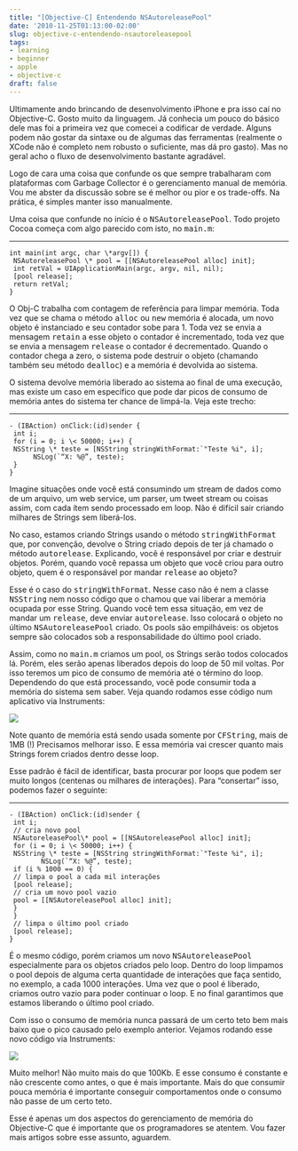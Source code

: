```yaml
---
title: "[Objective-C] Entendendo NSAutoreleasePool"
date: '2010-11-25T01:13:00-02:00'
slug: objective-c-entendendo-nsautoreleasepool
tags:
- learning
- beginner
- apple
- objective-c
draft: false
---
```


Ultimamente ando brincando de desenvolvimento iPhone e pra isso caí no Objective-C. Gosto muito da linguagem. Já conhecia um pouco do básico dele mas foi a primeira vez que comecei a codificar de verdade. Alguns podem não gostar da sintaxe ou de algumas das ferramentas (realmente o XCode não é completo nem robusto o suficiente, mas dá pro gasto). Mas no geral acho o fluxo de desenvolvimento bastante agradável.

Logo de cara uma coisa que confunde os que sempre trabalharam com plataformas com Garbage Collector é o gerenciamento manual de memória. Vou me abster da discussão sobre se é melhor ou pior e os trade-offs. Na prática, é simples manter isso manualmente.

Uma coisa que confunde no início é o <tt>NSAutoreleasePool</tt>. Todo projeto Cocoa começa com algo parecido com isto, no <tt>main.m</tt>:

* * *

```objc
int main(int argc, char \*argv[]) {   
 NSAutoreleasePool \* pool = [[NSAutoreleasePool alloc] init];  
 int retVal = UIApplicationMain(argc, argv, nil, nil);  
 [pool release];  
 return retVal;  
}
```

O Obj-C trabalha com contagem de referência para limpar memória. Toda vez que se chama o método <tt>alloc</tt> ou <tt>new</tt> memória é alocada, um novo objeto é instanciado e seu contador sobe para 1. Toda vez se envia a mensagem <tt>retain</tt> a esse objeto o contador é incrementado, toda vez que se envia a mensagem <tt>release</tt> o contador é decrementado. Quando o contador chega a zero, o sistema pode destruir o objeto (chamando também seu método <tt>dealloc</tt>) e a memória é devolvida ao sistema.

O sistema devolve memória liberado ao sistema ao final de uma execução, mas existe um caso em específico que pode dar picos de consumo de memória antes do sistema ter chance de limpá-la. Veja este trecho:

* * *

```objc
- (IBAction) onClick:(id)sender {  
 int i;  
 for (i = 0; i \< 50000; i++) {  
 NSString \* teste = [NSString stringWithFormat:`"Teste %i", i];
      NSLog(`“X: %@”, teste);  
 }  
}  
```

Imagine situações onde você está consumindo um stream de dados como de um arquivo, um web service, um parser, um tweet stream ou coisas assim, com cada ítem sendo processado em loop. Não é difícil sair criando milhares de Strings sem liberá-los.

No caso, estamos criando Strings usando o método <tt>stringWithFormat</tt> que, por convenção, devolve o String criado depois de ter já chamado o método <tt>autorelease</tt>. Explicando, você é responsável por criar e destruir objetos. Porém, quando você repassa um objeto que você criou para outro objeto, quem é o responsável por mandar <tt>release</tt> ao objeto?

Esse é o caso do <tt>stringWithFormat</tt>. Nesse caso não é nem a classe <tt>NSString</tt> nem nosso código que o chamou que vai liberar a memória ocupada por esse String. Quando você tem essa situação, em vez de mandar um <tt>release</tt>, deve enviar <tt>autorelease</tt>. Isso colocará o objeto no último <tt>NSAutoreleasePool</tt> criado. Os pools são empilháveis: os objetos sempre são colocados sob a responsabilidade do último pool criado.

Assim, como no <tt>main.m</tt> criamos um pool, os Strings serão todos colocados lá. Porém, eles serão apenas liberados depois do loop de 50 mil voltas. Por isso teremos um pico de consumo de memória até o término do loop. Dependendo do que está processando, você pode consumir toda a memória do sistema sem saber. Veja quando rodamos esse código num aplicativo via Instruments:

![](http://s3.amazonaws.com/akitaonrails/assets/2010/11/25/Screen%20shot%202010-11-25%20at%201.03.24%20AM_original.png?1290654557)

Note quanto de memória está sendo usada somente por <tt>CFString</tt>, mais de 1MB (!) Precisamos melhorar isso. E essa memória vai crescer quanto mais Strings forem criados dentro desse loop.

Esse padrão é fácil de identificar, basta procurar por loops que podem ser muito longos (centenas ou milhares de interações). Para “consertar” isso, podemos fazer o seguinte:

* * *

```objc
- (IBAction) onClick:(id)sender {
 int i;  
 // cria novo pool  
 NSAutoreleasePool\* pool = [[NSAutoreleasePool alloc] init];  
 for (i = 0; i \< 50000; i++) {  
 NSString \* teste = [NSString stringWithFormat:`"Teste %i", i];
        NSLog(`“X: %@”, teste);  
 if (i % 1000 == 0) {  
 // limpa o pool a cada mil interações  
 [pool release];  
 // cria um novo pool vazio  
 pool = [[NSAutoreleasePool alloc] init];  
 }  
 }  
 // limpa o último pool criado  
 [pool release];  
}  
```

É o mesmo código, porém criamos um novo <tt>NSAutoreleasePool</tt> especialmente para os objetos criados pelo loop. Dentro do loop limpamos o pool depois de alguma certa quantidade de interações que faça sentido, no exemplo, a cada 1000 interações. Uma vez que o pool é liberado, criamos outro vazio para poder continuar o loop. E no final garantimos que estamos liberando o último pool criado.

Com isso o consumo de memória nunca passará de um certo teto bem mais baixo que o pico causado pelo exemplo anterior. Vejamos rodando esse novo código via Instruments:

![](http://s3.amazonaws.com/akitaonrails/assets/2010/11/25/Screen%20shot%202010-11-25%20at%201.05.04%20AM_original.png?1290654550)

Muito melhor! Não muito mais do que 100Kb. E esse consumo é constante e não crescente como antes, o que é mais importante. Mais do que consumir pouca memória é importante conseguir comportamentos onde o consumo não passe de um certo teto.

Esse é apenas um dos aspectos do gerenciamento de memória do Objective-C que é importante que os programadores se atentem. Vou fazer mais artigos sobre esse assunto, aguardem.
